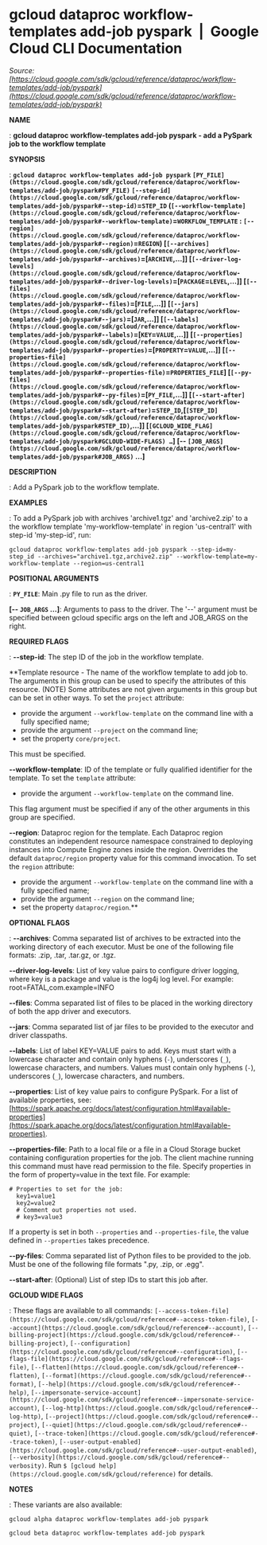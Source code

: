 # gcloud dataproc workflow-templates add-job pyspark  |  Google Cloud CLI Documentation

*Source: [https://cloud.google.com/sdk/gcloud/reference/dataproc/workflow-templates/add-job/pyspark](https://cloud.google.com/sdk/gcloud/reference/dataproc/workflow-templates/add-job/pyspark)*

**NAME**

: **gcloud dataproc workflow-templates add-job pyspark - add a PySpark job to the workflow template**

**SYNOPSIS**

: **`gcloud dataproc workflow-templates add-job pyspark` `[PY_FILE](https://cloud.google.com/sdk/gcloud/reference/dataproc/workflow-templates/add-job/pyspark#PY_FILE)` `[--step-id](https://cloud.google.com/sdk/gcloud/reference/dataproc/workflow-templates/add-job/pyspark#--step-id)`=`STEP_ID` (`[--workflow-template](https://cloud.google.com/sdk/gcloud/reference/dataproc/workflow-templates/add-job/pyspark#--workflow-template)`=`WORKFLOW_TEMPLATE` : `[--region](https://cloud.google.com/sdk/gcloud/reference/dataproc/workflow-templates/add-job/pyspark#--region)`=`REGION`) [`[--archives](https://cloud.google.com/sdk/gcloud/reference/dataproc/workflow-templates/add-job/pyspark#--archives)`=[`ARCHIVE`,…]] [`[--driver-log-levels](https://cloud.google.com/sdk/gcloud/reference/dataproc/workflow-templates/add-job/pyspark#--driver-log-levels)`=[`PACKAGE`=`LEVEL`,…]] [`[--files](https://cloud.google.com/sdk/gcloud/reference/dataproc/workflow-templates/add-job/pyspark#--files)`=[`FILE`,…]] [`[--jars](https://cloud.google.com/sdk/gcloud/reference/dataproc/workflow-templates/add-job/pyspark#--jars)`=[`JAR`,…]] [`[--labels](https://cloud.google.com/sdk/gcloud/reference/dataproc/workflow-templates/add-job/pyspark#--labels)`=[`KEY`=`VALUE`,…]] [`[--properties](https://cloud.google.com/sdk/gcloud/reference/dataproc/workflow-templates/add-job/pyspark#--properties)`=[`PROPERTY`=`VALUE`,…]] [`[--properties-file](https://cloud.google.com/sdk/gcloud/reference/dataproc/workflow-templates/add-job/pyspark#--properties-file)`=`PROPERTIES_FILE`] [`[--py-files](https://cloud.google.com/sdk/gcloud/reference/dataproc/workflow-templates/add-job/pyspark#--py-files)`=[`PY_FILE`,…]] [`[--start-after](https://cloud.google.com/sdk/gcloud/reference/dataproc/workflow-templates/add-job/pyspark#--start-after)`=`STEP_ID`,[`[STEP_ID](https://cloud.google.com/sdk/gcloud/reference/dataproc/workflow-templates/add-job/pyspark#STEP_ID)`,…]] [`[GCLOUD_WIDE_FLAG](https://cloud.google.com/sdk/gcloud/reference/dataproc/workflow-templates/add-job/pyspark#GCLOUD-WIDE-FLAGS) …`] [-- `[JOB_ARGS](https://cloud.google.com/sdk/gcloud/reference/dataproc/workflow-templates/add-job/pyspark#JOB_ARGS)` …]**

**DESCRIPTION**

: Add a PySpark job to the workflow template.

**EXAMPLES**

: To add a PySpark job with archives 'archive1.tgz' and 'archive2.zip' to a the
workflow template 'my-workflow-template' in region 'us-central1' with step-id
'my-step-id', run:

```
gcloud dataproc workflow-templates add-job pyspark --step-id=my-step_id --archives="archive1.tgz,archive2.zip" --workflow-template=my-workflow-template --region=us-central1
```

**POSITIONAL ARGUMENTS**

: **`PY_FILE`**:
Main .py file to run as the driver.

**[-- `JOB_ARGS` …]**:
Arguments to pass to the driver.
The '--' argument must be specified between gcloud specific args on the left and
JOB_ARGS on the right.

**REQUIRED FLAGS**

: **--step-id**:
The step ID of the job in the workflow template.

**Template resource - The name of the workflow template to add job to. The
arguments in this group can be used to specify the attributes of this resource.
(NOTE) Some attributes are not given arguments in this group but can be set in
other ways.
To set the `project` attribute:

- provide the argument `--workflow-template` on the command line with a
fully specified name;
- provide the argument `--project` on the command line;
- set the property `core/project`.

This must be specified.

**--workflow-template**:
ID of the template or fully qualified identifier for the template.
To set the `template` attribute:

- provide the argument `--workflow-template` on the command line.

This flag argument must be specified if any of the other arguments in this group
are specified.

**--region**:
Dataproc region for the template. Each Dataproc region constitutes an
independent resource namespace constrained to deploying instances into Compute
Engine zones inside the region. Overrides the default
`dataproc/region` property value for this command invocation.
To set the `region` attribute:

- provide the argument `--workflow-template` on the command line with a
fully specified name;
- provide the argument `--region` on the command line;
- set the property `dataproc/region`.**

**OPTIONAL FLAGS**

: **--archives**:
Comma separated list of archives to be extracted into the working directory of
each executor. Must be one of the following file formats: .zip, .tar, .tar.gz,
or .tgz.

**--driver-log-levels**:
List of key value pairs to configure driver logging, where key is a package and
value is the log4j log level. For example: root=FATAL,com.example=INFO

**--files**:
Comma separated list of files to be placed in the working directory of both the
app driver and executors.

**--jars**:
Comma separated list of jar files to be provided to the executor and driver
classpaths.

**--labels**:
List of label KEY=VALUE pairs to add.
Keys must start with a lowercase character and contain only hyphens
(`-`), underscores (`_`), lowercase characters, and
numbers. Values must contain only hyphens (`-`), underscores
(`_`), lowercase characters, and numbers.

**--properties**:
List of key value pairs to configure PySpark. For a list of available
properties, see: [https://spark.apache.org/docs/latest/configuration.html#available-properties](https://spark.apache.org/docs/latest/configuration.html#available-properties).

**--properties-file**:
Path to a local file or a file in a Cloud Storage bucket containing
configuration properties for the job. The client machine running this command
must have read permission to the file.
Specify properties in the form of property=value in the text file. For example:

```
# Properties to set for the job:
  key1=value1
  key2=value2
  # Comment out properties not used.
  # key3=value3
```

If a property is set in both `--properties` and
`--properties-file`, the value defined in `--properties`
takes precedence.

**--py-files**:
Comma separated list of Python files to be provided to the job. Must be one of
the following file formats ".py, .zip, or .egg".

**--start-after**:
(Optional) List of step IDs to start this job after.

**GCLOUD WIDE FLAGS**

: These flags are available to all commands: `[--access-token-file](https://cloud.google.com/sdk/gcloud/reference#--access-token-file)`,
`[--account](https://cloud.google.com/sdk/gcloud/reference#--account)`, `[--billing-project](https://cloud.google.com/sdk/gcloud/reference#--billing-project)`,
`[--configuration](https://cloud.google.com/sdk/gcloud/reference#--configuration)`,
`[--flags-file](https://cloud.google.com/sdk/gcloud/reference#--flags-file)`,
`[--flatten](https://cloud.google.com/sdk/gcloud/reference#--flatten)`, `[--format](https://cloud.google.com/sdk/gcloud/reference#--format)`, `[--help](https://cloud.google.com/sdk/gcloud/reference#--help)`, `[--impersonate-service-account](https://cloud.google.com/sdk/gcloud/reference#--impersonate-service-account)`,
`[--log-http](https://cloud.google.com/sdk/gcloud/reference#--log-http)`,
`[--project](https://cloud.google.com/sdk/gcloud/reference#--project)`, `[--quiet](https://cloud.google.com/sdk/gcloud/reference#--quiet)`, `[--trace-token](https://cloud.google.com/sdk/gcloud/reference#--trace-token)`, `[--user-output-enabled](https://cloud.google.com/sdk/gcloud/reference#--user-output-enabled)`,
`[--verbosity](https://cloud.google.com/sdk/gcloud/reference#--verbosity)`.
Run `$ [gcloud help](https://cloud.google.com/sdk/gcloud/reference)` for details.

**NOTES**

: These variants are also available:

```
gcloud alpha dataproc workflow-templates add-job pyspark
```

```
gcloud beta dataproc workflow-templates add-job pyspark
```